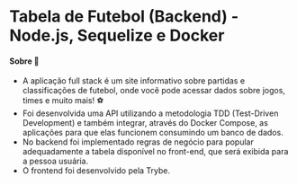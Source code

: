 # Tabela de Futebol (Backend) - Node.js, Sequelize e Docker

#### Sobre 📄

- A aplicação full stack é um site informativo sobre partidas e classificações de futebol, onde você pode acessar dados sobre jogos, times e muito mais! ⚽️
- Foi desenvolvida uma API utilizando a metodologia TDD (Test-Driven Development) e também integrar, através do Docker Compose, as aplicações para que elas funcionem consumindo um banco de dados.
- No backend foi implementado regras de negócio para popular adequadamente a tabela disponível no front-end, que será exibida para a pessoa usuária.
- O frontend foi desenvolvido pela Trybe.
